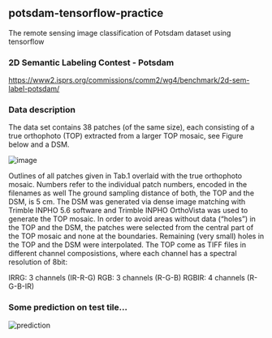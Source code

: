 ## potsdam-tensorflow-practice
The remote sensing image classification of Potsdam dataset using tensorflow

### 2D Semantic Labeling Contest - Potsdam
https://www2.isprs.org/commissions/comm2/wg4/benchmark/2d-sem-label-potsdam/

### Data description
The data set contains 38 patches (of the same size), each consisting of a true orthophoto (TOP) extracted from a larger TOP mosaic, see Figure below and a DSM. 

![image](https://user-images.githubusercontent.com/66828546/113218845-82088e00-9280-11eb-9cd5-a42a96eea2d0.png)

Outlines of all patches given in Tab.1 overlaid with the true orthophoto mosaic. Numbers refer to the individual patch numbers, encoded in the filenames as well
The ground sampling distance of both, the TOP and the DSM, is 5 cm. The DSM was generated via dense image matching with Trimble INPHO 5.6 software and Trimble INPHO OrthoVista was used to generate the TOP mosaic. In order to avoid areas without data (“holes”) in the TOP and the DSM, the patches were selected from the central part of the TOP mosaic and none at the boundaries. Remaining (very small) holes in the TOP and the DSM were interpolated.
The TOP come as TIFF files in different channel composistions, where each channel has a spectral resolution of 8bit:

IRRG: 3 channels (IR-R-G)
RGB: 3 channels (R-G-B)
RGBIR: 4 channels (R-G-B-IR)

### Some prediction on test tile...
![prediction](https://user-images.githubusercontent.com/66828546/113218568-0b6b9080-9280-11eb-9eb5-bb709ac6bc48.jpg)

